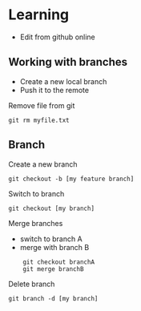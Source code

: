 
# Learning

- Edit from github online

## Working with branches
- Create a new local branch
- Push it to the remote 



Remove file from git

``` git rm myfile.txt ```

## Branch

Create a new branch

``` git checkout -b [my feature branch] ```

Switch to branch

``` git checkout [my branch] ```

Merge branches

- switch to branch A
- merge with branch B  

```
    git checkout branchA 
    git merge branchB
```

Delete branch

``` git branch -d [my branch] ```